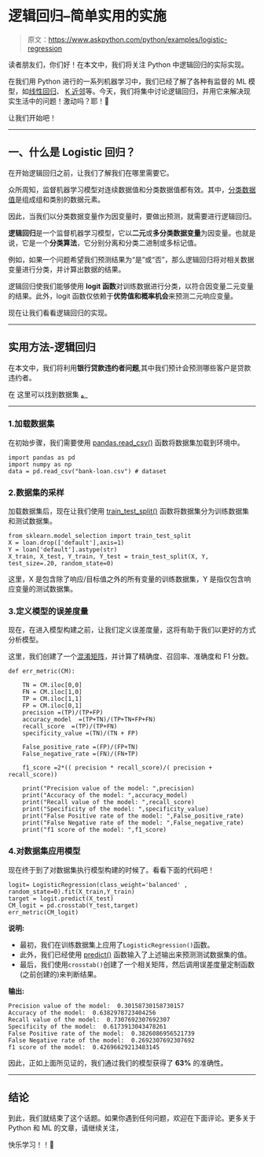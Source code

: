 # 逻辑回归–简单实用的实施

> 原文：<https://www.askpython.com/python/examples/logistic-regression>

读者朋友们，你们好！在本文中，我们将关注 Python 中逻辑回归的实际实现。

在我们用 Python 进行的一系列机器学习中，我们已经了解了各种有监督的 ML 模型，如[线性回归](https://www.askpython.com/python/examples/linear-regression-in-python)、 [K 近邻](https://www.askpython.com/python/examples/knn-in-python)等。今天，我们将集中讨论逻辑回归，并用它来解决现实生活中的问题！激动吗？耶！🙂

让我们开始吧！

* * *

## 一、什么是 Logistic 回归？

在开始逻辑回归之前，让我们了解我们在哪里需要它。

众所周知，监督机器学习模型对连续数据值和分类数据值都有效。其中，[分类数据值](https://www.askpython.com/python/examples/label-encoding)是组成组和类别的数据元素。

因此，当我们以分类数据变量作为因变量时，要做出预测，就需要进行逻辑回归。

**逻辑回归**是一个监督机器学习模型，它以**二元**或**多分类数据变量**为因变量。也就是说，它是一个**分类算法**，它分别分离和分类二进制或多标记值。

例如，如果一个问题希望我们预测结果为“是”或“否”，那么逻辑回归将对相关数据变量进行分类，并计算出数据的结果。

逻辑回归使我们能够使用 **logit 函数**对训练数据进行分类，以符合因变量二元变量的结果。此外，logit 函数仅依赖于**优势值和概率机会**来预测二元响应变量。

现在让我们看看逻辑回归的实现。

* * *

## 实用方法-逻辑回归

在本文中，我们将利用**银行贷款违约者问题**,其中我们预计会预测哪些客户是贷款违约者。

在 这里可以找到数据集 **[。](https://github.com/Safa1615/Dataset--loan/blob/main/bank-loan.csv)**

* * *

### 1.加载数据集

在初始步骤，我们需要使用 [pandas.read_csv()](https://www.askpython.com/python-modules/python-csv-module) 函数将数据集加载到环境中。

```
import pandas as pd
import numpy as np
data = pd.read_csv("bank-loan.csv") # dataset

```

### 2.数据集的采样

加载数据集后，现在让我们使用 [train_test_split()](https://www.askpython.com/python/examples/split-data-training-and-testing-set) 函数将数据集分为训练数据集和测试数据集。

```
from sklearn.model_selection import train_test_split 
X = loan.drop(['default'],axis=1) 
Y = loan['default'].astype(str)
X_train, X_test, Y_train, Y_test = train_test_split(X, Y, test_size=.20, random_state=0)

```

这里，X 是包含除了响应/目标值之外的所有变量的训练数据集，Y 是指仅包含响应变量的测试数据集。

### 3.定义模型的误差度量

现在，在进入模型构建之前，让我们定义误差度量，这将有助于我们以更好的方式分析模型。

这里，我们创建了一个[混淆矩阵](https://www.askpython.com/python/examples/confusion-matrix)，并计算了精确度、召回率、准确度和 F1 分数。

```
def err_metric(CM): 

    TN = CM.iloc[0,0]
    FN = CM.iloc[1,0]
    TP = CM.iloc[1,1]
    FP = CM.iloc[0,1]
    precision =(TP)/(TP+FP)
    accuracy_model  =(TP+TN)/(TP+TN+FP+FN)
    recall_score  =(TP)/(TP+FN)
    specificity_value =(TN)/(TN + FP)

    False_positive_rate =(FP)/(FP+TN)
    False_negative_rate =(FN)/(FN+TP)

    f1_score =2*(( precision * recall_score)/( precision + recall_score))

    print("Precision value of the model: ",precision)
    print("Accuracy of the model: ",accuracy_model)
    print("Recall value of the model: ",recall_score)
    print("Specificity of the model: ",specificity_value)
    print("False Positive rate of the model: ",False_positive_rate)
    print("False Negative rate of the model: ",False_negative_rate)
    print("f1 score of the model: ",f1_score)

```

### 4.对数据集应用模型

现在终于到了对数据集执行模型构建的时候了。看看下面的代码吧！

```
logit= LogisticRegression(class_weight='balanced' , random_state=0).fit(X_train,Y_train)
target = logit.predict(X_test)
CM_logit = pd.crosstab(Y_test,target)
err_metric(CM_logit)

```

**说明:**

*   最初，我们在训练数据集上应用了`LogisticRegression()`函数。
*   此外，我们已经使用 [predict()](https://www.askpython.com/python/examples/python-predict-function) 函数输入了上述输出来预测测试数据集的值。
*   最后，我们使用`crosstab()`创建了一个相关矩阵，然后调用误差度量定制函数(之前创建的)来判断结果。

**输出:**

```
Precision value of the model:  0.30158730158730157
Accuracy of the model:  0.6382978723404256
Recall value of the model:  0.7307692307692307
Specificity of the model:  0.6173913043478261
False Positive rate of the model:  0.3826086956521739
False Negative rate of the model:  0.2692307692307692
f1 score of the model:  0.42696629213483145

```

因此，正如上面所见证的，我们通过我们的模型获得了 **63%** 的准确性。

* * *

## 结论

到此，我们就结束了这个话题。如果你遇到任何问题，欢迎在下面评论。更多关于 Python 和 ML 的文章，请继续关注，

快乐学习！！🙂